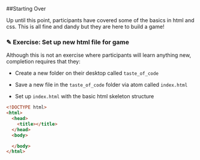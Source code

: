 ##Starting Over

Up until this point, participants have covered some of the basics in html and css.
This is all fine and dandy but they are here to build a game!

### ✎ Exercise: Set up new html file for game

Although this is not an exercise where participants will learn anything new,
completion requires that they:

* Create a new folder on their desktop called `taste_of_code`

* Save a new file in the `taste_of_code` folder via atom called `index.html`

* Set up `index.html` with the basic html skeleton structure

```html
<!DOCTYPE html>
<html>
  <head>
    <title></title>
  </head>
  <body>

  </body>
</html>
```
